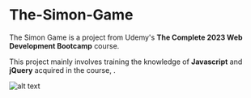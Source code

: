 # The-Simon-Game

The Simon Game is a project from Udemy's **The Complete 2023 Web Development Bootcamp** course.

This project mainly involves training the knowledge of **Javascript** and **jQuery** acquired in the course, .

![alt text](https://raw.githubusercontent.com/NathSantos/Tindog/main/tindog.gif)
